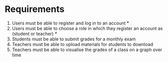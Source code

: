 # Requirements

1. Users must be able to register and log in to an account *
2. Users must be able to choose a role in which they register an account as (student or teacher) *
3. Students must be able to submit grades for a monthly exam
4. Teachers must be able to upload materials for students to download
5. Teachers must be able to visualise the grades of a class on a graph over time
